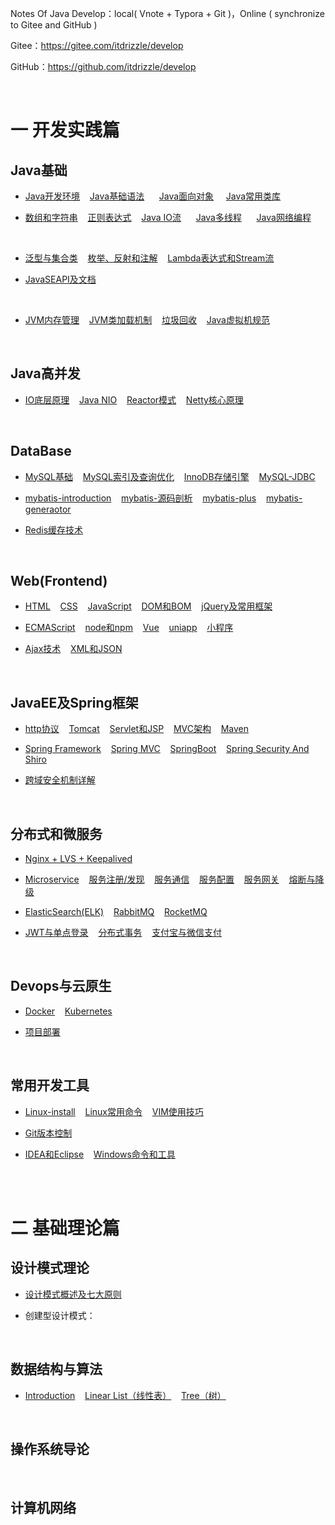 Notes Of Java Develop：local( Vnote + Typora + Git )，Online ( synchronize to Gitee and GitHub )

Gitee：https://gitee.com/itdrizzle/develop

GitHub：https://github.com/itdrizzle/develop

<br>

# 一 开发实践篇

## Java基础

* [Java开发环境](JavaSE/detail/history.md) &nbsp;&nbsp; [Java基础语法](JavaSE/base.md)  &nbsp;&nbsp; &nbsp;  [Java面向对象](JavaSE/oop.md)&nbsp;&nbsp; &nbsp; [Java常用类库](JavaSE/classlib.md) &nbsp;&nbsp; 

* [数组和字符串](JavaSE/array.md) &nbsp;&nbsp;   [正则表达式](JavaSE/regex.md) &nbsp;&nbsp; [Java IO流](JavaSE/javaIO.md) &nbsp;&nbsp; &nbsp;  [Java多线程](JavaSE/thread.md) &nbsp;&nbsp; &nbsp; [Java网络编程](JavaSE/network.md) &nbsp;&nbsp;

<br>

* [泛型与集合类](JavaSE/collection.md) &nbsp;&nbsp;  [枚举、反射和注解](JavaSE/senior.md) &nbsp;&nbsp;  [Lambda表达式和Stream流](JavaSE/lambda.md) &nbsp;&nbsp;  

*  [JavaSEAPI及文档](https://www.oracle.com/cn/java/technologies/java-se-api-doc.html)&nbsp;&nbsp; 

<br>

* [JVM内存管理](Jvm/Jvm内存管理.md)  &nbsp;&nbsp;  [JVM类加载机制](Jvm/Jvm类加载.md)  &nbsp;&nbsp;   [垃圾回收](Jvm/gc.md)  &nbsp;&nbsp;   [Java虚拟机规范](Jvm/Specification.md)  &nbsp;&nbsp;  



<br>

## Java高并发
* [IO底层原理]()  &nbsp;&nbsp;  [Java NIO]()  &nbsp;&nbsp; [Reactor模式]()  &nbsp;&nbsp;  [Netty核心原理]()  &nbsp;&nbsp; 



<br/>

## DataBase

*  [MySQL基础](Database/mysql-1.md) &nbsp;&nbsp;   [MySQL索引及查询优化](Database/mysql-2.md) &nbsp;&nbsp; [InnoDB存储引擎](Database/innodb.md) &nbsp;&nbsp;   [MySQL-JDBC](Database/jdbc.md) &nbsp;&nbsp;  

*   [mybatis-introduction](Database/mybatis.md) &nbsp;&nbsp;    [mybatis-源码剖析](Database/mybatis源码.md) &nbsp;&nbsp;    [mybatis-plus](Database/mybatis-plus.md) &nbsp;&nbsp;    [mybatis-generaotor](Database/generator.md) &nbsp;&nbsp;   

* [Redis缓存技术](Database/Redis.md) 



<br/>

## Web(Frontend)

* [HTML](Web/HTML.md) &nbsp;&nbsp;   [CSS](Web/CSS.md) &nbsp;&nbsp;  [JavaScript](Web/JavaScript.md) &nbsp;&nbsp;   [DOM和BOM](Web/WebAPI.md) &nbsp;&nbsp;   [jQuery及常用框架](Web/frame.md) &nbsp;&nbsp;   

* [ECMAScript](Web/ES6.md) &nbsp;&nbsp;   [node和npm](Web/nodejs.md) &nbsp;&nbsp;     [Vue](Web/Vue.md) &nbsp;&nbsp;   [uniapp](Web/uniapp.md) &nbsp;&nbsp;   [小程序](Web/小程序.md) &nbsp;&nbsp;   

* [Ajax技术](Web/ajax.md) &nbsp;&nbsp;  [XML和JSON](Web/json.md) &nbsp;&nbsp; 

<br/>


## JavaEE及Spring框架

*  [http协议](Javaee/http.md) &nbsp;&nbsp;  [Tomcat](Javaee/tomcat.md) &nbsp;&nbsp;   [Servlet和JSP](Javaee/Servlet.md) &nbsp;&nbsp;  [MVC架构](Javaee/mvc.md) &nbsp;&nbsp;   [Maven](Tools/maven.md) &nbsp;&nbsp; 

* [Spring Framework](Frame/spring.md) &nbsp;&nbsp;  [Spring MVC](Frame/springmvc.md) &nbsp;&nbsp;   [SpringBoot](Frame/springboot.md) &nbsp;&nbsp;  [Spring Security And Shiro](Frame/security.md) &nbsp;&nbsp;  

* [跨域安全机制详解](Frame/crossDomain.md) &nbsp;&nbsp; 


<br>


## 分布式和微服务

* [Nginx + LVS + Keepalived](microservice/nginx.md) &nbsp;&nbsp; 

* [Microservice](microservice/microservice.md) &nbsp;&nbsp; [服务注册/发现](microservice/discovery.md) &nbsp;&nbsp; [服务通信](microservice/communication.md) &nbsp;&nbsp; [服务配置](microservice/config.md) &nbsp;&nbsp; [服务网关](microservice/gateway.md) &nbsp;&nbsp; [熔断与降级](microservice/broker.md) &nbsp;&nbsp; 



* [ElasticSearch(ELK)](microservice/ElasticSearch.md) &nbsp;&nbsp;   [RabbitMQ](microservice/RabbitMQ.md) &nbsp;&nbsp;  [RocketMQ](microservice/RocketMQ.md) &nbsp;&nbsp; 

* [JWT与单点登录](microservice/jwt.md) &nbsp;&nbsp;  [分布式事务](microservice/transaction.md) &nbsp;&nbsp;    [支付宝与微信支付](microservice/pay.md)  &nbsp;&nbsp;   




<br>


## Devops与云原生

* [Docker](Cloud/Docker.md) &nbsp;&nbsp; [Kubernetes](Cloud/kubernetes.md) &nbsp;&nbsp;


*  [项目部署](Cloud/deployment.md) &nbsp;&nbsp;






<br/>


## 常用开发工具

* [Linux-install](Tools/Linux-install.md) &nbsp;&nbsp;  [Linux常用命令](Tools/Linux.md) &nbsp;&nbsp;  [VIM使用技巧](Tools/vim.md) &nbsp;&nbsp;  

* [Git版本控制](Tools/Git.md) &nbsp;&nbsp;  

* [IDEA和Eclipse](Tools/idea.md)    &nbsp;&nbsp;   [Windows命令和工具](Tools/windows.md)    &nbsp;&nbsp;  


<br/> <br/>

# 二 基础理论篇



## 设计模式理论

* [设计模式概述及七大原则](DesignPatterns/theory.md) 


* 创建型设计模式：
    


<br/>


## 数据结构与算法

* [Introduction](DataStructure/introduction.md) &nbsp;&nbsp; [Linear List（线性表）](DataStructure/LinearList.md)  &nbsp;&nbsp; [Tree（树）](DataStructure/tree.md) 

 




<br/>


## 操作系统导论



<br/>


## 计算机网络